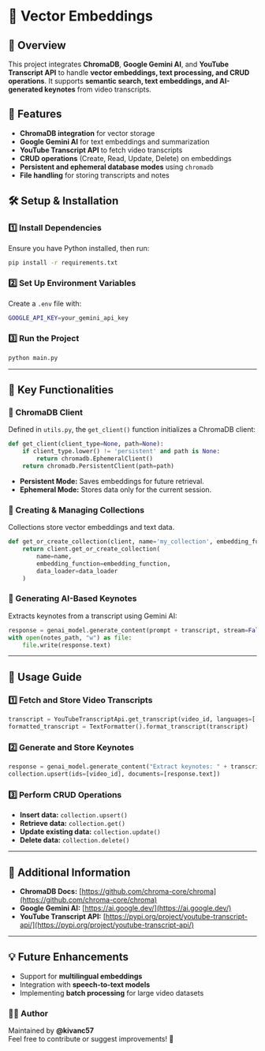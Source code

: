 # 🎯 Vector Embeddings

## 📌 Overview

This project integrates **ChromaDB**, **Google Gemini AI**, and **YouTube Transcript API** to handle **vector embeddings, text processing, and CRUD operations**. It supports **semantic search, text embeddings, and AI-generated keynotes** from video transcripts.

## 🚀 Features

- **ChromaDB integration** for vector storage
- **Google Gemini AI** for text embeddings and summarization
- **YouTube Transcript API** to fetch video transcripts
- **CRUD operations** (Create, Read, Update, Delete) on embeddings
- **Persistent and ephemeral database modes** using `chromadb`
- **File handling** for storing transcripts and notes

## 🛠️ Setup & Installation

### **1️⃣ Install Dependencies**

Ensure you have Python installed, then run:

```sh
pip install -r requirements.txt
```

### **2️⃣ Set Up Environment Variables**

Create a `.env` file with:

```sh
GOOGLE_API_KEY=your_gemini_api_key
```

### **3️⃣ Run the Project**

```sh
python main.py
```

---

## 📝 Key Functionalities

### **🔹 ChromaDB Client**

Defined in `utils.py`, the `get_client()` function initializes a ChromaDB client:

```python
def get_client(client_type=None, path=None):
    if client_type.lower() != 'persistent' and path is None:
        return chromadb.EphemeralClient()
    return chromadb.PersistentClient(path=path)
```

- **Persistent Mode:** Saves embeddings for future retrieval.
- **Ephemeral Mode:** Stores data only for the current session.

### **🔹 Creating & Managing Collections**

Collections store vector embeddings and text data.

```python
def get_or_create_collection(client, name='my_collection', embedding_function=None, data_loader=None):
    return client.get_or_create_collection(
        name=name,
        embedding_function=embedding_function,
        data_loader=data_loader
    )
```

### **🔹 Generating AI-Based Keynotes**

Extracts keynotes from a transcript using Gemini AI:

```python
response = genai_model.generate_content(prompt + transcript, stream=False)
with open(notes_path, "w") as file:
    file.write(response.text)
```

---

## 📌 Usage Guide

### **1️⃣ Fetch and Store Video Transcripts**

```python
transcript = YouTubeTranscriptApi.get_transcript(video_id, languages=['en', 'en-US'])
formatted_transcript = TextFormatter().format_transcript(transcript)
```

### **2️⃣ Generate and Store Keynotes**

```python
response = genai_model.generate_content("Extract keynotes: " + transcript)
collection.upsert(ids=[video_id], documents=[response.text])
```

### **3️⃣ Perform CRUD Operations**

- **Insert data:** `collection.upsert()`
- **Retrieve data:** `collection.get()`
- **Update existing data:** `collection.update()`
- **Delete data:** `collection.delete()`

---

## 🔗 Additional Information

- **ChromaDB Docs:** [https://github.com/chroma-core/chroma](https://github.com/chroma-core/chroma)
- **Google Gemini AI:** [https://ai.google.dev/](https://ai.google.dev/)
- **YouTube Transcript API:** [https://pypi.org/project/youtube-transcript-api/](https://pypi.org/project/youtube-transcript-api/)

---

## 💡 Future Enhancements

- Support for **multilingual embeddings**
- Integration with **speech-to-text models**
- Implementing **batch processing** for large video datasets

### **👨‍💻 Author**

Maintained by **@kivanc57**\
Feel free to contribute or suggest improvements! 🚀

